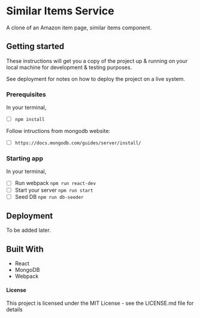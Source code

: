 # Similar Items Service
A clone of an Amazon item page, similar items component.

## Getting started
These instructions will get you a copy of the project up & running on your local machine for development & testing purposes.

See deployment for notes on how to deploy the project on a live system.

### Prerequisites
In your terminal,
- [ ] `npm install`

Follow intructions from mongodb website:
- [ ] `https://docs.mongodb.com/guides/server/install/`

### Starting app
In your terminal,
- [ ] Run webpack `npm run react-dev`
- [ ] Start your server `npm run start`
- [ ] Seed DB `npm run db-seeder`

## Deployment
To be added later.

## Built With
- React
- MongoDB
- Webpack

#### License
This project is licensed under the MIT License - see the LICENSE.md file for details